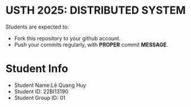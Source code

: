 USTH 2025: DISTRIBUTED SYSTEM
=====================================================

Students are expected to:
* Fork this repository to your github account.
* Push your commits regularly, with **PROPER** commit **MESSAGE**.


Student Info
=========================
* Student Name:Lê Quang Huy
* Student ID: 22BI13190
* Student Group ID: 01
  






